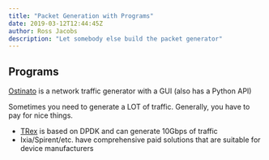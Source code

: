```yaml
---
title: "Packet Generation with Programs"
date: 2019-03-12T12:44:45Z
author: Ross Jacobs
description: "Let somebody else build the packet generator"
---
```


## Programs

[Ostinato](https://github.com/pstavirs/ostinato) is a
network traffic generator with a GUI (also has a Python API)

Sometimes you need to generate a LOT of traffic. Generally, you have to pay for nice things.

* [TRex](https://trex-tgn.cisco.com/) is based on DPDK and can generate 10Gbps
  of traffic
* Ixia/Spirent/etc. have comprehensive paid solutions that are suitable for device
  manufacturers
